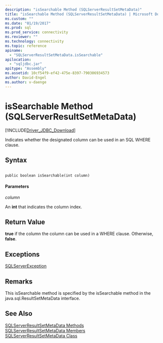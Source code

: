 ```yaml
---
description: "isSearchable Method (SQLServerResultSetMetaData)"
title: "isSearchable Method (SQLServerResultSetMetaData) | Microsoft Docs"
ms.custom: ""
ms.date: "01/19/2017"
ms.prod: sql
ms.prod_service: connectivity
ms.reviewer: ""
ms.technology: connectivity
ms.topic: reference
apiname: 
  - "SQLServerResultSetMetaData.isSearchable"
apilocation: 
  - "sqljdbc.jar"
apitype: "Assembly"
ms.assetid: 10cf54f9-ef42-475e-8397-790306934573
author: David-Engel
ms.author: v-daenge
---
```

# isSearchable Method (SQLServerResultSetMetaData)
[!INCLUDE[Driver_JDBC_Download](../../../includes/driver_jdbc_download.md)]

  Indicates whether the designated column can be used in an SQL WHERE clause.  
  
## Syntax  
  
```  
  
public boolean isSearchable(int column)  
```  
  
#### Parameters  
 *column*  
  
 An **int** that indicates the column index.  
  
## Return Value  
 **true** if the column the column can be used in a WHERE clause. Otherwise, **false**.  
  
## Exceptions  
 [SQLServerException](../../../connect/jdbc/reference/sqlserverexception-class.md)  
  
## Remarks  
 This isSearchable method is specified by the isSearchable method in the java.sql.ResultSetMetaData interface.  
  
## See Also  
 [SQLServerResultSetMetaData Methods](../../../connect/jdbc/reference/sqlserverresultsetmetadata-methods.md)   
 [SQLServerResultSetMetaData Members](../../../connect/jdbc/reference/sqlserverresultsetmetadata-members.md)   
 [SQLServerResultSetMetaData Class](../../../connect/jdbc/reference/sqlserverresultsetmetadata-class.md)  
  
  
